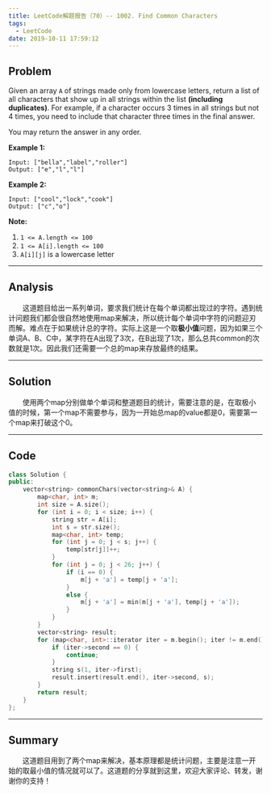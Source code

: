 ```yaml
---
title: LeetCode解题报告（70）-- 1002. Find Common Characters
tags:
  - LeetCode
date: 2019-10-11 17:59:12
---
```


## Problem

Given an array `A` of strings made only from lowercase letters, return a list of all characters that show up in all strings within the list **(including duplicates)**.  For example, if a character occurs 3 times in all strings but not 4 times, you need to include that character three times in the final answer.

You may return the answer in any order.

<!-- more -->

**Example 1:**

```
Input: ["bella","label","roller"]
Output: ["e","l","l"]
```

**Example 2:**

```
Input: ["cool","lock","cook"]
Output: ["c","o"]
```

**Note:**

1. `1 <= A.length <= 100`
2. `1 <= A[i].length <= 100`
3. `A[i][j]` is a lowercase letter

------

## Analysis

&emsp;&emsp;这道题目给出一系列单词，要求我们统计在每个单词都出现过的字符。遇到统计问题我们都会很自然地使用map来解决，所以统计每个单词中字符的问题迎刃而解。难点在于如果统计总的字符。实际上这是一个取**极小值**问题，因为如果三个单词A、B、C中，某字符在A出现了3次，在B出现了1次，那么总共common的次数就是1次。因此我们还需要一个总的map来存放最终的结果。

------

## Solution

&emsp;&emsp;使用两个map分别做单个单词和整道题目的统计，需要注意的是，在取极小值的时候，第一个map不需要参与，因为一开始总map的value都是0，需要第一个map来打破这个0。

------

## Code

```c++
class Solution {
public:
    vector<string> commonChars(vector<string>& A) {
        map<char, int> m;
        int size = A.size();
        for (int i = 0; i < size; i++) {
            string str = A[i];
            int s = str.size();
            map<char, int> temp;
            for (int j = 0; j < s; j++) {
                temp[str[j]]++;
            }
            for (int j = 0; j < 26; j++) {
                if (i == 0) {
                    m[j + 'a'] = temp[j + 'a'];
                }
                else {
                    m[j + 'a'] = min(m[j + 'a'], temp[j + 'a']);
                }
            }
        }
        vector<string> result;
        for (map<char, int>::iterator iter = m.begin(); iter != m.end(); iter++) {
            if (iter->second == 0) {
                continue;
            }
            string s(1, iter->first);
            result.insert(result.end(), iter->second, s);
        }
        return result;
    }
};
```

------

## Summary

 &emsp;&emsp;这道题目用到了两个map来解决，基本原理都是统计问题，主要是注意一开始的取最小值的情况就可以了。这道题的分享就到这里，欢迎大家评论、转发，谢谢你的支持！